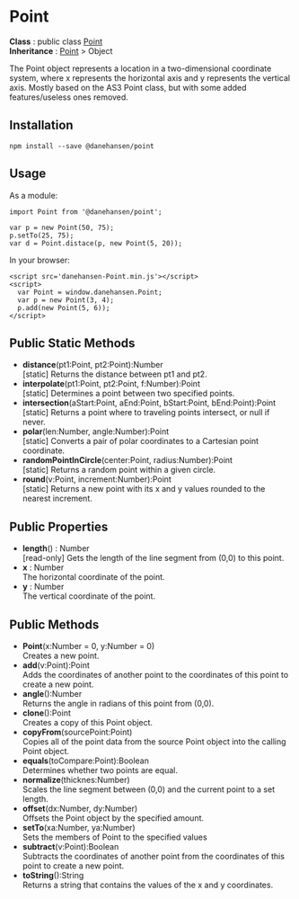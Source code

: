 # Point

__Class__ : public class [Point](https://github.com/danehansen/Point)  
__Inheritance__ : [Point](https://github.com/danehansen/Point) > Object

The Point object represents a location in a two-dimensional coordinate system, where x represents the horizontal axis and y represents the vertical axis. Mostly based on the AS3 Point class, but with some added features/useless ones removed.

## Installation

`npm install --save @danehansen/point`

## Usage

As a module:

    import Point from '@danehansen/point';

    var p = new Point(50, 75);
    p.setTo(25, 75);
    var d = Point.distace(p, new Point(5, 20));

In your browser:

    <script src='danehansen-Point.min.js'></script>
    <script>
      var Point = window.danehansen.Point;
      var p = new Point(3, 4);
      p.add(new Point(5, 6));
    </script>

## Public Static Methods

* __distance__(pt1:Point, pt2:Point):Number  
[static] Returns the distance between pt1 and pt2.
* __interpolate__(pt1:Point, pt2:Point, f:Number):Point  
[static] Determines a point between two specified points.
* __intersection__(aStart:Point, aEnd:Point, bStart:Point, bEnd:Point):Point  
[static] Returns a point where to traveling points intersect, or null if never.
* __polar__(len:Number, angle:Number):Point  
[static] Converts a pair of polar coordinates to a Cartesian point coordinate.
* __randomPointInCircle__(center:Point, radius:Number):Point  
[static] Returns a random point within a given circle.
* __round__(v:Point, increment:Number):Point  
[static] Returns a new point with its x and y values rounded to the nearest increment.

## Public Properties

* __length__() : Number  
[read-only] Gets the length of the line segment from (0,0) to this point.
* __x__ : Number  
The horizontal coordinate of the point.
* __y__ : Number  
The vertical coordinate of the point.

## Public Methods

* __Point__(x:Number = 0, y:Number = 0)  
Creates a new point.
* __add__(v:Point):Point  
Adds the coordinates of another point to the coordinates of this point to create a new point.
* __angle__():Number  
Returns the angle in radians of this point from (0,0).
* __clone__():Point  
Creates a copy of this Point object.
* __copyFrom__(sourcePoint:Point)  
Copies all of the point data from the source Point object into the calling Point object.
* __equals__(toCompare:Point):Boolean  
Determines whether two points are equal.
* __normalize__(thicknes:Number)  
Scales the line segment between (0,0) and the current point to a set length.
* __offset__(dx:Number, dy:Number)  
Offsets the Point object by the specified amount.
* __setTo__(xa:Number, ya:Number)  
Sets the members of Point to the specified values
* __subtract__(v:Point):Boolean  
Subtracts the coordinates of another point from the coordinates of this point to create a new point.
* __toString__():String  
Returns a string that contains the values of the x and y coordinates.

